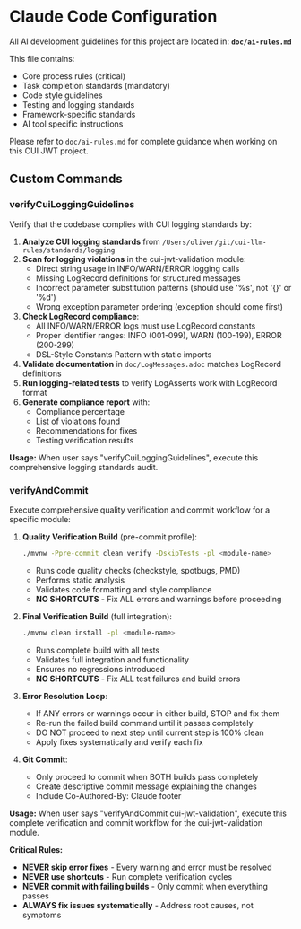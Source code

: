 # Claude Code Configuration

All AI development guidelines for this project are located in: **`doc/ai-rules.md`**

This file contains:
- Core process rules (critical)
- Task completion standards (mandatory)
- Code style guidelines
- Testing and logging standards
- Framework-specific standards
- AI tool specific instructions

Please refer to `doc/ai-rules.md` for complete guidance when working on this CUI JWT project.

## Custom Commands

### verifyCuiLoggingGuidelines

Verify that the codebase complies with CUI logging standards by:

1. **Analyze CUI logging standards** from `/Users/oliver/git/cui-llm-rules/standards/logging`
2. **Scan for logging violations** in the cui-jwt-validation module:
   - Direct string usage in INFO/WARN/ERROR logging calls
   - Missing LogRecord definitions for structured messages
   - Incorrect parameter substitution patterns (should use '%s', not '{}' or '%d')
   - Wrong exception parameter ordering (exception should come first)
3. **Check LogRecord compliance**:
   - All INFO/WARN/ERROR logs must use LogRecord constants
   - Proper identifier ranges: INFO (001-099), WARN (100-199), ERROR (200-299)
   - DSL-Style Constants Pattern with static imports
4. **Validate documentation** in `doc/LogMessages.adoc` matches LogRecord definitions
5. **Run logging-related tests** to verify LogAsserts work with LogRecord format
6. **Generate compliance report** with:
   - Compliance percentage
   - List of violations found
   - Recommendations for fixes
   - Testing verification results

**Usage:** When user says "verifyCuiLoggingGuidelines", execute this comprehensive logging standards audit.

### verifyAndCommit <module-name>

Execute comprehensive quality verification and commit workflow for a specific module:

1. **Quality Verification Build** (pre-commit profile):
   ```bash
   ./mvnw -Ppre-commit clean verify -DskipTests -pl <module-name>
   ```
   - Runs code quality checks (checkstyle, spotbugs, PMD)
   - Performs static analysis
   - Validates code formatting and style compliance
   - **NO SHORTCUTS** - Fix ALL errors and warnings before proceeding

2. **Final Verification Build** (full integration):
   ```bash
   ./mvnw clean install -pl <module-name>
   ```
   - Runs complete build with all tests
   - Validates full integration and functionality
   - Ensures no regressions introduced
   - **NO SHORTCUTS** - Fix ALL test failures and build errors

3. **Error Resolution Loop**:
   - If ANY errors or warnings occur in either build, STOP and fix them
   - Re-run the failed build command until it passes completely
   - DO NOT proceed to next step until current step is 100% clean
   - Apply fixes systematically and verify each fix

4. **Git Commit**:
   - Only proceed to commit when BOTH builds pass completely
   - Create descriptive commit message explaining the changes
   - Include Co-Authored-By: Claude footer

**Usage:** When user says "verifyAndCommit cui-jwt-validation", execute this complete verification and commit workflow for the cui-jwt-validation module.

**Critical Rules:**
- **NEVER skip error fixes** - Every warning and error must be resolved
- **NEVER use shortcuts** - Run complete verification cycles
- **NEVER commit with failing builds** - Only commit when everything passes
- **ALWAYS fix issues systematically** - Address root causes, not symptoms